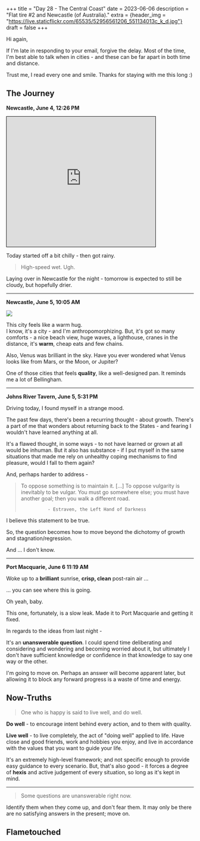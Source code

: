 +++
title = "Day 28 - The Central Coast"
date = 2023-06-06
description = "Flat tire #2 and Newcastle (of Australia)."
extra = {header_img = "https://live.staticflickr.com/65535/52956561206_551134013c_k_d.jpg"}
draft = false
+++

<!-- Each entry should cut out the meaningless bits - tell a story. The blog part can be fulfilled by use of photos and descriptions - the journal, however, is more important. -->

Hi again,

If I'm late in responding to your email, forgive the delay. Most of the time, I'm best able to talk when in cities - and these can be far apart in both time and distance. 

Trust me, I read every one and smile. Thanks for staying with me this long :) 

## The Journey

**Newcastle, June 4, 12:26 PM**

<iframe width="400" height="350" frameborder="0" scrolling="no" marginheight="0" marginwidth="0" src="https://www.openstreetmap.org/export/embed.html?bbox=151.54609680175784%2C-33.117424938531364%2C152.01301574707034%2C-32.74801260358347&amp;layer=mapnik&amp;marker=-32.93319977098896%2C151.77955627441406" style="border: 1px solid black"></iframe>

Today started off a bit chilly - then got rainy. 

> High-speed wet. Ugh.

Laying over in Newcastle for the night - tomorrow is expected to still be cloudy, but hopefully drier. 

---

**Newcastle, June 5, 10:05 AM**

<img src="https://live.staticflickr.com/65535/52952123079_a5bc87b3fe_o_d.gif" style="margin: 0 auto; display: block; margin-top: 1em; margin-bottom: 1em;" /> 

This city feels like a warm hug. 

<div class="gallery">
    <a href="https://live.staticflickr.com/65535/52956713119_c383b0e701_k_d.jpg" data-ngthumb="https://live.staticflickr.com/65535/52956713119_999598e925_c_d.jpg"></a>
</div>
<div class="gallery" style="margin-top: -1em;">
    <a href="https://live.staticflickr.com/65535/52956567421_860eabe20a_k_d.jpg" data-ngthumb="https://live.staticflickr.com/65535/52956567421_0c10f2349f_c_d.jpg"></a>
    <a href="https://live.staticflickr.com/65535/52955968667_9b287dfcb6_k_d.jpg" data-ngthumb="https://live.staticflickr.com/65535/52955968667_d8383d646d_c_d.jpg"></a>
    <a href="https://live.staticflickr.com/65535/52955970042_ed67830a31_k_d.jpg" data-ngthumb="https://live.staticflickr.com/65535/52955970042_b7a8f4401b_c_d.jpg"></a>
    <a href="https://live.staticflickr.com/65535/52956708834_5cea61644b_o_d.jpg" data-ngthumb="https://live.staticflickr.com/65535/52956708834_e83759c2b3_c_d.jpg"></a>
    <a href="https://live.staticflickr.com/65535/52955964912_b9b9df8639_o_d.jpg" data-ngthumb="https://live.staticflickr.com/65535/52955964912_61f2e08656_c_d.jpg"></a>
    <a href="https://live.staticflickr.com/65535/52955965532_2c90b90fd4_k_d.jpg" data-ngthumb="https://live.staticflickr.com/65535/52955965532_11f4ce1ac6_c_d.jpg"></a>
</div>

I know, it's a city - and I'm anthropomorphizing. But, it's got so many comforts - a nice beach view, huge waves, a lighthouse, cranes in the distance, it's **warm**, cheap eats and few chains. 

Also, Venus was brilliant in the sky. Have you ever wondered what Venus looks like from Mars, or the Moon, or Jupiter?

<div class="gallery">
    <a href="https://live.staticflickr.com/65535/52956948290_1b322c4bd3_o_d.jpg" data-ngthumb="https://live.staticflickr.com/65535/52956948290_b1f86951ac_c_d.jpg"></a>
</div>

One of those cities that feels **quality**, like a well-designed pan. It reminds me a lot of Bellingham. 

---

**Johns River Tavern, June 5, 5:31 PM**

Driving today, I found myself in a strange mood. 

The past few days, there's been a recurring thought - about growth. There's a part of me that wonders about returning back to the States - and fearing I wouldn't have learned anything at all. 

It's a flawed thought, in some ways - to not have learned or grown at all would be inhuman. But it also has substance - if I put myself in the same situations that made me rely on unhealthy coping mechanisms to find pleasure, would I fall to them again?

And, perhaps harder to address -

> To oppose something is to maintain it. [...] To oppose vulgarity is inevitably to be vulgar. You must go somewhere else; you must have another goal; then you walk a different road. 
>
>               - Estraven, the Left Hand of Darkness

I believe this statement to be true.

So, the question becomes how to move beyond the dichotomy of growth and stagnation/regression. 

And ... I don't know. 

---

**Port Macquarie, June 6 11:19 AM**

Woke up to a **brilliant** sunrise, **crisp, clean** post-rain air ... 

... you can see where this is going. 

<div class="gallery">
    <a href="https://live.staticflickr.com/65535/52956011247_4c60ec2335_k_d.jpg" data-ngthumb="https://live.staticflickr.com/65535/52956011247_9decfa82de_c_d.jpg"></a>
    <a href="https://live.staticflickr.com/65535/52956611021_fb7e902076_k_d.jpg" data-ngthumb="https://live.staticflickr.com/65535/52956611021_2fe55e2724_c_d.jpg"></a>
</div>

<flat tire gif>

Oh yeah, baby. 

This one, fortunately, is a slow leak. Made it to Port Macquarie and getting it fixed. 

In regards to the ideas from last night -

It's an **unanswerable question**. I could spend time deliberating and considering and wondering and becoming worried about it, but ultimately I don't have sufficient knowledge or confidence in that knowledge to say one way or the other. 

I'm going to move on. Perhaps an answer will become apparent later, but allowing it to block any forward progress is a waste of time and energy. 

## Now-Truths

> One who is happy is said to live well, and do well. 

**Do well** - to encourage intent behind every action, and to them with quality.

**Live well** - to live completely, the act of "doing well" applied to life. Have close and good friends, work and hobbies you enjoy, and live in accordance with the values that you want to guide your life. 

It's an extremely high-level framework; and not specific enough to provide easy guidance to every scenario. But, that's also good - it forces a degree of **hexis** and active judgement of every situation, so long as it's kept in mind. 

---

> Some questions are unanswerable right now. 

Identify them when they come up, and don't fear them. It may only be there are no satisfying answers in the present; move on. 

## Flametouched

<div class="gallery">
    <a href="https://live.staticflickr.com/65535/52956561206_a9440cdbd6_o_d.jpg" data-ngthumb="https://live.staticflickr.com/65535/52956561206_090f9c5fa2_c_d.jpg"></a>
</div>